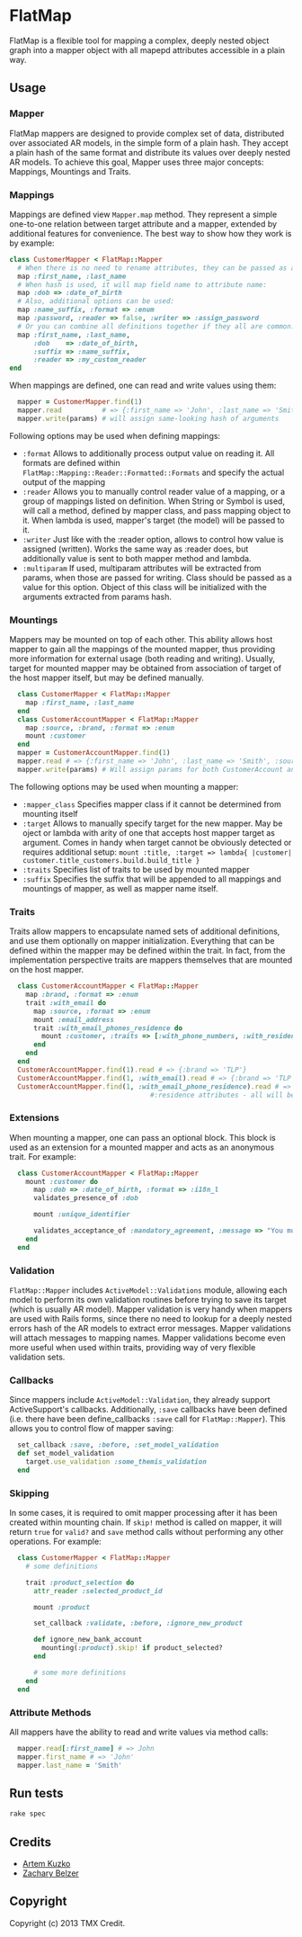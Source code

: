 # FlatMap

FlatMap is a flexible tool for mapping a complex, deeply nested object graph
into a mapper object with all mapepd attributes accessible in a plain way.


## Usage

### Mapper

FlatMap mappers are designed to provide complex set of data, distributed over
associated AR models, in the simple form of a plain hash. They accept a plain
hash of the same format and distribute its values over deeply nested AR models.
To achieve this goal, Mapper uses three major concepts: Mappings, Mountings and
Traits.

### Mappings

Mappings are defined view `Mapper.map` method. They represent a simple one-to-one
relation between target attribute and a mapper, extended by additional features
for convenience. The best way to show how they work is by example:

```ruby
class CustomerMapper < FlatMap::Mapper
  # When there is no need to rename attributes, they can be passed as array:
  map :first_name, :last_name
  # When hash is used, it will map field name to attribute name:
  map :dob => :date_of_birth
  # Also, additional options can be used:
  map :name_suffix, :format => :enum
  map :password, :reader => false, :writer => :assign_password
  # Or you can combine all definitions together if they all are common:
  map :first_name, :last_name,
      :dob    => :date_of_birth,
      :suffix => :name_suffix,
      :reader => :my_custom_reader
end
```
When mappings are defined, one can read and write values using them:

```ruby
  mapper = CustomerMapper.find(1)
  mapper.read          # => {:first_name => 'John', :last_name => 'Smith', :dob => '02/01/1970'}
  mapper.write(params) # will assign same-looking hash of arguments
```

Following options may be used when defining mappings:

* `:format` Allows to additionally process output value on reading it. All formats are
            defined within `FlatMap::Mapping::Reader::Formatted::Formats` and
            specify the actual output of the mapping
* `:reader` Allows you to manually control reader value of a mapping, or a group of
            mappings listed on definition. When String or Symbol is used, will call
            a method, defined by mapper class, and pass mapping object to it. When
            lambda is used, mapper's target (the model) will be passed to it.
* `:writer` Just like with the :reader option, allows to control how value is assigned
            (written). Works the same way as :reader does, but additionally value is
            sent to both mapper method and lambda.
* `:multiparam` If used, multiparam attributes will be extracted from params, when
                those are passed for writing. Class should be passed as a value for
                this option. Object of this class will be initialized with the arguments
                extracted from params hash.

### Mountings

Mappers may be mounted on top of each other. This ability allows host mapper to gain all the
mappings of the mounted mapper, thus providing more information for external usage (both reading
and writing). Usually, target for mounted mapper may be obtained from association of target of
the host mapper itself, but may be defined manually.

```ruby
  class CustomerMapper < FlatMap::Mapper
    map :first_name, :last_name
  end
  class CustomerAccountMapper < FlatMap::Mapper
    map :source, :brand, :format => :enum
    mount :customer
  end
  mapper = CustomerAccountMapper.find(1)
  mapper.read # => {:first_name => 'John', :last_name => 'Smith', :source => nil, :brand => 'FTW'}
  mapper.write(params) # Will assign params for both CustomerAccount and Customer records
```

The following options may be used when mounting a mapper:

* `:mapper_class` Specifies mapper class if it cannot be determined from mounting itself
* `:target` Allows to manually specify target for the new mapper. May be oject or lambda
            with arity of one that accepts host mapper target as argument. Comes in handy
            when target cannot be obviously detected or requires additional setup:
            `mount :title, :target => lambda{ |customer| customer.title_customers.build.build_title }`
* `:traits` Specifies list of traits to be used by mounted mapper
* `:suffix` Specifies the suffix that will be appended to all mappings and mountings of mapper,
            as well as mapper name itself.

### Traits

Traits allow mappers to encapsulate named sets of additional definitions, and use them optionally
on mapper initialization. Everything that can be defined within the mapper may be defined within
the trait. In fact, from the implementation perspective traits are mappers themselves that are
mounted on the host mapper.

```ruby
  class CustomerAccountMapper < FlatMap::Mapper
    map :brand, :format => :enum
    trait :with_email do
      map :source, :format => :enum
      mount :email_address
      trait :with_email_phones_residence do
        mount :customer, :traits => [:with_phone_numbers, :with_residence]
      end
    end
  end
  CustomerAccountMapper.find(1).read # => {:brand => 'TLP'}
  CustomerAccountMapper.find(1, :with_email).read # => {:brand => 'TLP', :source => nil, :email_address => 'j.smith@gmail.com'}
  CustomerAccountMapper.find(1, :with_email_phone_residence).read # => :brand, :source, :email_address, phone numbers,
                                   #:residence attributes - all will be available for reading and writing in plain hash
```

### Extensions

When mounting a mapper, one can pass an optional block. This block is used as an extension for a mounted
mapper and acts as an anonymous trait. For example:

```ruby
  class CustomerAccountMapper < FlatMap::Mapper
    mount :customer do
      map :dob => :date_of_birth, :format => :i18n_l
      validates_presence_of :dob

      mount :unique_identifier

      validates_acceptance_of :mandatory_agreement, :message => "You must check this box to continue"
    end
  end
```

### Validation

`FlatMap::Mapper` includes `ActiveModel::Validations` module, allowing each model to
perform its own validation routines before trying to save its target (which is usually AR model). Mapper
validation is very handy when mappers are used with Rails forms, since there no need to lookup for a
deeply nested errors hash of the AR models to extract error messages. Mapper validations will attach
messages to mapping names.
Mapper validations become even more useful when used within traits, providing way of very flexible validation sets.

### Callbacks

Since mappers include `ActiveModel::Validation`, they already support ActiveSupport's callbacks.
Additionally, `:save` callbacks have been defined (i.e. there have been define_callbacks `:save`
call for `FlatMap::Mapper`). This allows you to control flow of mapper saving:

```ruby
  set_callback :save, :before, :set_model_validation
  def set_model_validation
    target.use_validation :some_themis_validation
  end
```

### Skipping

In some cases, it is required to omit mapper processing after it has been created within mounting chain. If
`skip!` method is called on mapper, it will return `true` for `valid?` and `save`
method calls without performing any other operations. For example:

```ruby
  class CustomerMapper < FlatMap::Mapper
    # some definitions

    trait :product_selection do
      attr_reader :selected_product_id

      mount :product

      set_callback :validate, :before, :ignore_new_product

      def ignore_new_bank_account
        mounting(:product).skip! if product_selected?
      end

      # some more definitions
    end
  end
```

### Attribute Methods

All mappers have the ability to read and write values via method calls:

```ruby
  mapper.read[:first_name] # => John
  mapper.first_name # => 'John'
  mapper.last_name = 'Smith'
```

## Run tests

```sh
rake spec
```

## Credits

* [Artem Kuzko](https://github.com/akuzko)
* [Zachary Belzer](https://github.com/zbelzer)

## Copyright

Copyright (c) 2013 TMX Credit.
